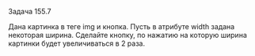 Задача 155.7

Дана картинка в теге img и кнопка. Пусть в атрибуте 
width задана некоторая ширина. Сделайте кнопку, по нажатию на которую ширина картинки будет увеличиваться в 2 раза.